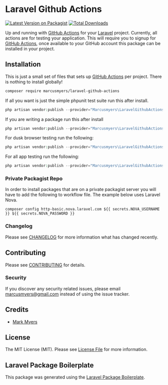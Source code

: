 # Laravel Github Actions

[![Latest Version on Packagist](https://img.shields.io/packagist/v/marcusmyers/laravel-github-actions.svg?style=flat-square)](https://packagist.org/packages/marcusmyers/laravel-github-actions)
[![Total Downloads](https://img.shields.io/packagist/dt/marcusmyers/laravel-github-actions.svg?style=flat-square)](https://packagist.org/packages/marcusmyers/laravel-github-actions)

Up and running with [GitHub Actions](https://github.com/features/actions) for your [Laravel](https://www.laravel.com) project. Currently, all actions are for testing your application. This will require you to signup for [GitHub Actions](https://github.com/features/actions), once available to your GitHub account this package can be installed in your project.

## Installation

This is just a small set of files that sets up [GitHub Actions](https://github.com/features/actions) per project. There is nothing to install globally!

```bash
composer require marcusmyers/laravel-github-actions
```

If all you want is just the simple phpunit test suite run this after install.
``` php
php artisan vendor:publish --provider="Marcusmyers\LaravelGithubActions\LaravelGithubActionsServiceProvider" --tag="app-actions"
```

If you are writing a package run this after install
``` php
php artisan vendor:publish --provider="Marcusmyers\LaravelGithubActions\LaravelGithubActionsServiceProvider" --tag="package-actions"
```

For dusk browser testing run the following:
``` php
php artisan vendor:publish --provider="Marcusmyers\LaravelGithubActions\LaravelGithubActionsServiceProvider" --tag="dusk-actions"
```

For all app testing run the following:
``` php
php artisan vendor:publish --provider="Marcusmyers\LaravelGithubActions\LaravelGithubActionsServiceProvider" --tag="all-app-actions"
```

### Private Packagist Repo

In order to install packages that are on a private packagist server you
will have to add the following to workflow file. The example below uses
Laravel Nova.

```
composer config http-basic.nova.laravel.com ${{ secrets.NOVA_USERNAME }} ${{ secrets.NOVA_PASSWORD }}
```

### Changelog

Please see [CHANGELOG](CHANGELOG.md) for more information what has changed recently.

## Contributing

Please see [CONTRIBUTING](CONTRIBUTING.md) for details.

### Security

If you discover any security related issues, please email marcusmyers@gmail.com instead of using the issue tracker.

## Credits

- [Mark Myers](https://github.com/marcusmyers)

## License

The MIT License (MIT). Please see [License File](LICENSE.md) for more information.

## Laravel Package Boilerplate

This package was generated using the [Laravel Package Boilerplate](https://laravelpackageboilerplate.com).
